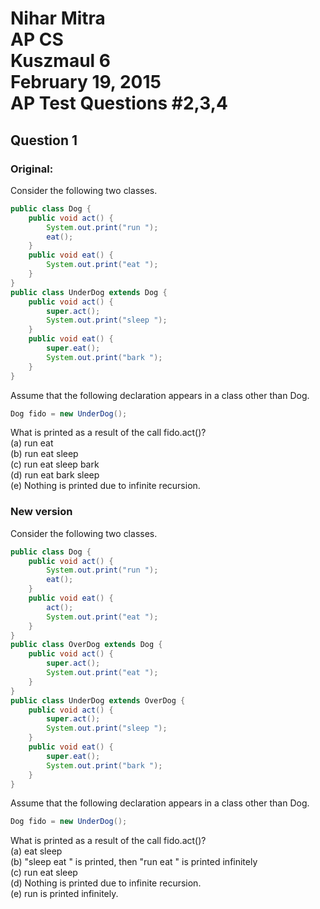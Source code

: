 Nihar Mitra  
AP CS  
Kuszmaul 6  
February 19, 2015  
AP Test Questions #2,3,4
======
## Question 1  
### Original:  
Consider the following two classes.  
```Java
public class Dog {
	public void act() {
		System.out.print("run ");
		eat();
	}
	public void eat() { 
		System.out.print("eat "); 
	}
}
public class UnderDog extends Dog {
	public void act() { 
		super.act();
		System.out.print("sleep ");
	}
	public void eat() { 
		super.eat(); 
		System.out.print("bark "); 
	} 
}
```
Assume that the following declaration appears in a class other than Dog.  
```Java
Dog fido = new UnderDog();
```  
What is printed as a result of the call fido.act()?  
(a) run eat  
(b) run eat sleep  
(c) run eat sleep bark  
(d) run eat bark sleep  
(e) Nothing is printed due to infinite recursion.  

### New version
Consider the following two classes.  
```Java
public class Dog {
	public void act() {
		System.out.print("run ");
		eat();
	}
	public void eat() {
		act();
		System.out.print("eat "); 
	}
}
public class OverDog extends Dog {
	public void act() {
		super.act();
		System.out.print("eat ");
	}
}
public class UnderDog extends OverDog {
	public void act() { 
		super.act();
		System.out.print("sleep ");
	}
	public void eat() { 
		super.eat(); 
		System.out.print("bark "); 
	} 
}
```
Assume that the following declaration appears in a class other than Dog.  
```Java
Dog fido = new UnderDog();
```  
What is printed as a result of the call fido.act()?  
(a) eat sleep  
(b) "sleep eat " is printed, then "run eat " is printed infinitely  
(c) run eat sleep  
(d) Nothing is printed due to infinite recursion.  
(e) run is printed infinitely.  
